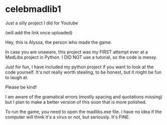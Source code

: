 # celebmadlib1

Just a silly project I did for Youtube

(will add the link once uploaded) 

Hey, this is Alyssa, the person who made the game. 

In case you are unaware, this project was my FIRST attempt ever at a MadLibs project in Python.
I DID NOT use a tutorial, so the code is messy. 

Just for fun, I have included my python project if you want to look at the code yourself. 
It's not really worth stealing, to be honest, but it might be fun to laugh at. 

Please be kind! 

I am aware of the gramatical errors (mostly spacing and quotations missing) but I plan to make a better version of this soon that is more polished. 

To run the game, you need to open the madlibs.exe file. I have no idea if the computer will think it's a virus or not, but seriously. It's FINE.

